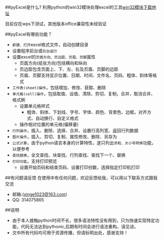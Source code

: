 ##pyExcel是什么?
利用python的win32模块处理excel的工具[win32模块下载地址](https://sourceforge.net/projects/pywin32/files/pywin32/)

目前仅在wps下测试，其他版本office兼容性未经验证

##pyExcel有哪些功能？

* `新建、打开`excel格式文件，自动创建目录
* 设置程序前台或`后台运行`
* 设置excel的`页面方向、页边距、页眉、页脚`属性
   *  页面方向(纸张方向)包括横向和纵向
   *  页边距包含页面上、下、左、右及页眉、页脚的边距
   *  页眉、页脚支持显示位置、日期、时间、文件名、页码、粗体、斜体等格式
* `工作表(sheet)操作`，包括增加、修改、获取、删除
* `单元格(cell)操作`，包括取值、设值、清除、剪切、复制，合并，取消合并、格式刷
   * 设置单元格样式
      * 粗体、斜体、下划线、字号、字体、颜色、背景色、边框，对齐方式、自动换行、自定义格式
   * 操作相对位置的单元格(偏移量)
*  `行列操作`，插入、删除、选择、合并、设置行高列宽、返回行列数据
*  `图片操作`，插入、剪切、复制、属性修改、删除、另存为
*  `公式计算`，由于python语言本身的计算特性，遂只列出`求和、大小写转换`功能，以便参考
*  `查找替换`，全文查找、块查找、行列查找、查找下一个、替换
*  `打印功能`，支持打印预览
   *   设置开始页码和结束页码、设置打印份数，选择指定打印机打印

##有问题请反馈
在使用中有任何问题，欢迎反馈给我，可以用以下联系方式跟我交流

* 邮箱:(xinge1023@163.com)
* QQ: 314075865


##说明
* 由于本人接触python时间不长，很多语法特性没有用到，只为快速实现特定功能，代码无法达到pythonic,后期有时间会进行语法重构，请见谅。
* 文中所有代码均可用于资源传播，但请标明出处，感谢支持！
